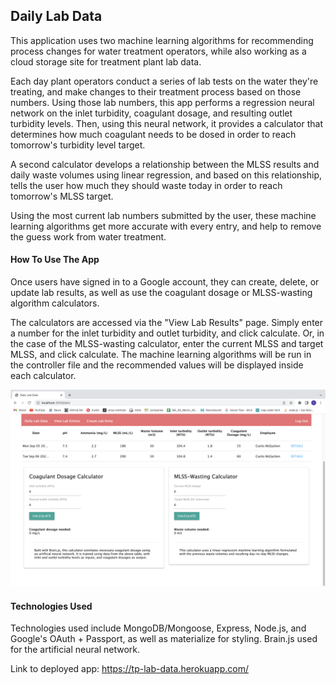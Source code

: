 ## Daily Lab Data

This application uses two machine learning algorithms for recommending process changes for water treatment operators, while also working as a cloud storage site for treatment plant lab data.

Each day plant operators conduct a series of lab tests on the water they're treating, and make changes to their treatment process based on those numbers. Using those lab numbers, this app performs a regression neural network on the inlet turbidity, coagulant dosage, and resulting outlet turbidity levels. Then, using this neural network, it provides a calculator that determines how much coagulant needs to be dosed in order to reach tomorrow's turbidity level target.

A second calculator develops a relationship between the MLSS results and daily waste volumes using linear regression, and based on this relationship, tells the user how much they should waste today in order to reach tomorrow's MLSS target.

Using the most current lab numbers submitted by the user, these machine learning algorithms get more accurate with every entry, and help to remove the guess work from water treatment.


#### How To Use The App

Once users have signed in to a Google account, they can create, delete, or update lab results, as well as use the coagulant dosage or MLSS-wasting algorithm calculators.

The calculators are accessed via the "View Lab Results" page. Simply enter a number for the inlet turbidity and outlet turbidity, and click calculate. Or, in the case of the MLSS-wasting calculator, enter the current MLSS and target MLSS, and click calculate. The machine learning algorithms will be run in the controller file and the recommended values will be displayed inside each calculator.

![calculators](/public/images/calculators.png?raw=true)

#### Technologies Used

Technologies used include MongoDB/Mongoose, Express, Node.js, and Google's OAuth + Passport, as well as materialize for styling. Brain.js used for the artificial neural network.


Link to deployed app: https://tp-lab-data.herokuapp.com/